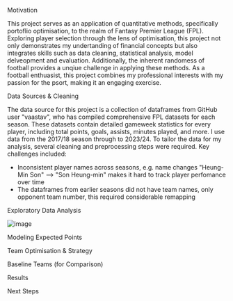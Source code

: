 Motivation

This project serves as an application of quantitative methods, specifically portoflio optimisation, to the realm of Fantasy Premier League (FPL). Exploring player selection through the lens of optimisation, this project not only demonstrates my undertanding of financial concepts but also integrates skills such as data cleaning, statistical analysis, model delveopment and evaluation.
Additionally, the inherent randomess of football provides a unqiue challenge in applying these methods. As a football enthuasist, this project combines my professional interests with my passion for the psort, making it an engaging exercise. 


Data Sources & Cleaning

The data source for this project is a collection of dataframes from GitHub user "vaastav", who has compiled comprehensive FPL datasets for each season. These datasets contain detailed gameweek statistics for every player, including total points, goals, assists, minutes played, and more. I use data from the 2017/18 season through to 2023/24.
To tailor the data for my analysis, several cleaning and preprocessing steps were required. Key challenges included:
- Inconsistent player names across seasons, e.g. name changes "Heung-Min Son" --> "Son Heung-min" makes it hard to track player perfomance over time
- The dataframes from earlier seasons did not have team names, only opponent team number, this required considerable remapping

Exploratory Data Analysis



![image](https://github.com/user-attachments/assets/f03d6954-2ee4-4d4e-96da-c22228861353)


Modeling Expected Points


Team Optimisation & Strategy


Baseline Teams (for Comparison)


Results


Next Steps
